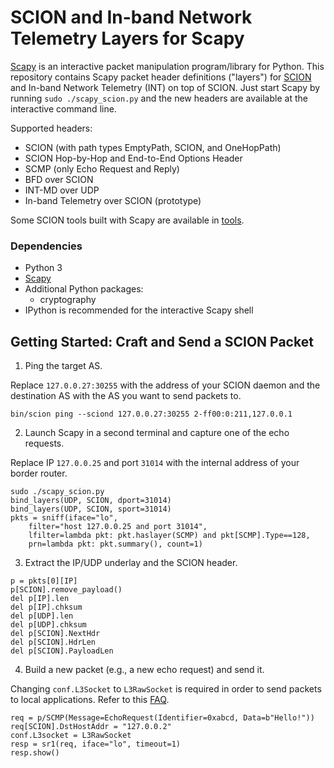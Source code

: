 SCION and In-band Network Telemetry Layers for Scapy
====================================================

[Scapy](https://scapy.net/) is an interactive packet manipulation program/library for Python. This
repository contains Scapy packet header definitions ("layers") for [SCION](https://www.scion-architecture.net/)
and In-band Network Telemetry (INT) on top of SCION. Just start Scapy by running
`sudo ./scapy_scion.py` and the new headers are available at the interactive command line.

Supported headers:
- SCION (with path types EmptyPath, SCION, and OneHopPath)
- SCION Hop-by-Hop and End-to-End Options Header
- SCMP (only Echo Request and Reply)
- BFD over SCION
- INT-MD over UDP
- In-band Telemetry over SCION (prototype)

Some SCION tools built with Scapy are available in [tools](/tools).

### Dependencies
- Python 3
- [Scapy](https://scapy.net/)
- Additional Python packages:
    - cryptography
- IPython is recommended for the interactive Scapy shell


Getting Started: Craft and Send a SCION Packet
----------------------------------------------
1. Ping the target AS.

Replace `127.0.0.27:30255` with the address of your SCION daemon and the destination AS with the AS
you want to send packets to.
```
bin/scion ping --sciond 127.0.0.27:30255 2-ff00:0:211,127.0.0.1
```

2. Launch Scapy in a second terminal and capture one of the echo requests.

Replace IP `127.0.0.25` and port `31014` with the internal address of your border router.
```
sudo ./scapy_scion.py
bind_layers(UDP, SCION, dport=31014)
bind_layers(UDP, SCION, sport=31014)
pkts = sniff(iface="lo",
    filter="host 127.0.0.25 and port 31014",
    lfilter=lambda pkt: pkt.haslayer(SCMP) and pkt[SCMP].Type==128,
    prn=lambda pkt: pkt.summary(), count=1)
```

3. Extract the IP/UDP underlay and the SCION header.
```
p = pkts[0][IP]
p[SCION].remove_payload()
del p[IP].len
del p[IP].chksum
del p[UDP].len
del p[UDP].chksum
del p[SCION].NextHdr
del p[SCION].HdrLen
del p[SCION].PayloadLen
```

4. Build a new packet (e.g., a new echo request) and send it.

Changing `conf.L3Socket` to `L3RawSocket` is required in order to send packets to local
applications.
Refer to this [FAQ](https://scapy.readthedocs.io/en/latest/troubleshooting.html#i-can-t-ping-127-0-0-1-scapy-does-not-work-with-127-0-0-1-or-on-the-loopback-interface).
```
req = p/SCMP(Message=EchoRequest(Identifier=0xabcd, Data=b"Hello!"))
req[SCION].DstHostAddr = "127.0.0.2"
conf.L3socket = L3RawSocket
resp = sr1(req, iface="lo", timeout=1)
resp.show()
```

